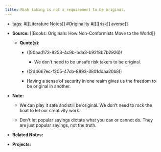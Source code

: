 ```yaml
---
title: Risk taking is not a requirement to be original.
---
```


- tags: #[[Literature Notes]] #Originality #[[[[risk]] averse]]

- **Source:** [[Books: Originals: How Non-Conformists Move to the World]]
	 - **Quote(s):**
		 - ((90aad173-8253-4c9b-bda3-b92f8b7b2926))
			 - We don't need to be unsafe risk takers to be original. 

		 - ((2d4667ec-f205-47cb-8893-3801ddaa20b8))

		 - Having a sense of security in one realm gives us the freedom to be original in another.

- **Note:**
	 - We can play it safe and still be original. We don't need to rock the boat to let our creativity work. 

	 - Don't let popular sayings dictate what you can or cannot do. They are just popular sayings, not the truth.

- **Related Notes:**

- **Projects:**
